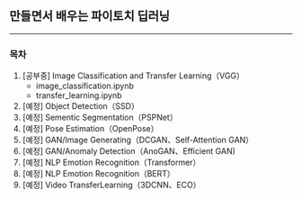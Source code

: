 ## 만들면서 배우는 파이토치 딥러닝

---

### 목차

1. [공부중] Image Classification and Transfer Learning（VGG）
    - image_classification.ipynb
    - transfer_learning.ipynb
2. [예정] Object Detection（SSD）
3. [예정] Sementic Segmentation（PSPNet）
4. [예정] Pose Estimation（OpenPose）
5. [예정] GAN/Image Generating（DCGAN、Self-Attention GAN）
6. [예정] GAN/Anomaly Detection（AnoGAN、Efficient GAN)
7. [예정] NLP Emotion Recognition（Transformer）
8. [예정] NLP Emotion Recognition（BERT）
9. [예정] Video TransferLearning（3DCNN、ECO）

